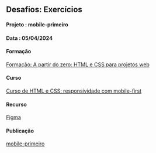   ## Desafios: Exercícios
#### Projeto : mobile-primeiro
#### Data    : 05/04/2024

#### Formação
[Formação: A partir do zero: HTML e CSS para projetos web](https://cursos.alura.com.br/formacao-html-css)

#### Curso
[Curso de HTML e CSS: responsividade com mobile-first](https://cursos.alura.com.br/course/html-css-responsividade-mobile-first/task/105944)

#### Recurso
[Figma](https://www.figma.com/file/sSMbIqKaGBd66Y8roxTk2p/AluraBooks)

#### Publicação
[mobile-primeiro](https://mobile-primeiro.vercel.app/)

